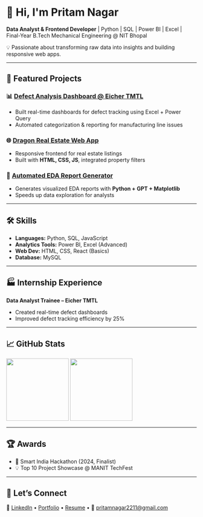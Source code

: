 # 👋 Hi, I'm Pritam Nagar  

**Data Analyst & Frontend Developer** | Python | SQL | Power BI | Excel | Final-Year B.Tech Mechanical Engineering @ NIT Bhopal  

💡 Passionate about transforming raw data into insights and building responsive web apps.  

---

## 🚀 Featured Projects  
### 📊 [Defect Analysis Dashboard @ Eicher TMTL](https://github.com/Pritam9952/Data-Analysis-Project-Excel/tree/main/Eicher_Tmtl_Traniee)  
- Built real-time dashboards for defect tracking using Excel + Power Query  
- Automated categorization & reporting for manufacturing line issues  

### 🌐 [Dragon Real Estate Web App](https://github.com/Pritam9952/DragonRealEstate)  
- Responsive frontend for real estate listings  
- Built with **HTML, CSS, JS**, integrated property filters  

### 🤖 [Automated EDA Report Generator](https://github.com/Pritam9952/EDA-Auto-Report)  
- Generates visualized EDA reports with **Python + GPT + Matplotlib**  
- Speeds up data exploration for analysts  

---

## 🛠️ Skills  
- **Languages:** Python, SQL, JavaScript  
- **Analytics Tools:** Power BI, Excel (Advanced)  
- **Web Dev:** HTML, CSS, React (Basics)  
- **Database:** MySQL  

---

## 🏭 Internship Experience  
**Data Analyst Trainee – Eicher TMTL**  
- Created real-time defect dashboards  
- Improved defect tracking efficiency by 25%  

---

## 📈 GitHub Stats  
<p>
<img src="https://github-readme-stats.vercel.app/api?username=Pritam9952&show_icons=true&theme=radical" height="165"/>
<img src="https://github-readme-streak-stats.herokuapp.com/?user=Pritam9952&theme=radical" height="165"/>
</p>  

---

## 🏆 Awards  
- 🥇 Smart India Hackathon (2024, Finalist)  
- 💡 Top 10 Project Showcase @ MANIT TechFest  

---

## 🤝 Let’s Connect  
📌 [LinkedIn](https://www.linkedin.com/in/pritam-nagar/) • [Portfolio](https://pritam9952.github.io) • [Resume](#) • 📧 pritamnagar2211@gmail.com
